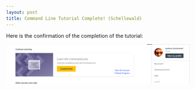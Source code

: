 ```yaml
---
layout: post
title: Command Line Tutorial Complete! (Schellewald)
---
```


Here is the confirmation of the completion of the tutorial:

![](./img/schellewald/screen_cmdline.PNG)
